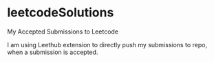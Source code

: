 # leetcodeSolutions
My Accepted Submissions to Leetcode

I am using Leethub extension to directly push my submissions to repo, when a submission is accepted.
